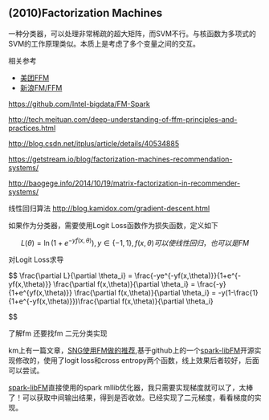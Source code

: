 ## (2010)Factorization Machines

一种分类器，可以处理非常稀疏的超大矩阵，而SVM不行。与核函数为多项式的SVM的工作原理类似。本质上是考虑了多个变量之间的交互。

相关参考

* [美团FFM](http://tech.meituan.com/deep-understanding-of-ffm-principles-and-practices.html)
* [新浪FM/FFM](http://www.52caml.com/head_first_ml/ml-chapter9-factorization-family/#)



https://github.com/Intel-bigdata/FM-Spark

http://tech.meituan.com/deep-understanding-of-ffm-principles-and-practices.html


http://blog.csdn.net/itplus/article/details/40534885

https://getstream.io/blog/factorization-machines-recommendation-systems/

http://baogege.info/2014/10/19/matrix-factorization-in-recommender-systems/

线性回归算法
http://blog.kamidox.com/gradient-descent.html


如果作为分类器，需要使用Logit Loss函数作为损失函数，定义如下

$$
  L(\theta) = \ln{(1+e^{-yf(x,\theta)})}, y \in \{-1,1\},f(x,\theta)可以使线性回归，也可以是FM
$$

对Logit Loss求导

$$
  \frac{\partial L}{\partial \theta_i} = \frac{-ye^{-yf(x,\theta)}}{1+e^{-yf(x,\theta)}} \frac{\partial f(x,\theta)}{\partial \theta_i} = \frac{-y}{1+e^{yf(x,\theta)}}    \frac{\partial f(x,\theta)}{\partial \theta_i} = -y(1-\frac{1}{1+e^{-yf(x,\theta)}})\frac{\partial f(x,\theta)}{\partial \theta_i}

$$

了解fm
还要找fm 二元分类实现



km上有一篇文章，[SNG使用FM做的推荐](http://km.oa.com/group/22605/articles/show/292186?kmref=search&from_page=1&no=5),基于github上的一个[spark-libFM](https://github.com/zhengruifeng/spark-libFM/blob/master/src/main/scala/org/apache/spark/mllib/regression/FactorizationMachine.scala)开源实现修改的，使用了logit loss和cross entropy两个函数，线上效果后者较好，后面可以尝试。

[spark-libFM](https://github.com/zhengruifeng/spark-libFM/blob/master/src/main/scala/org/apache/spark/mllib/regression/FactorizationMachine.scala)直接使用的spark mllib优化器，我只需要实现梯度就可以了，太棒了！可以获取中间输出结果，得到是否收敛。已经实现了二元梯度，看看梯度的实现。
